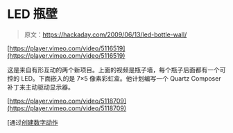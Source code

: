 # LED 瓶壁

> 原文：<https://hackaday.com/2009/06/13/led-bottle-wall/>

[https://player.vimeo.com/video/5116519](https://player.vimeo.com/video/5116519)

这是来自有形互动的两个新项目。上面的视频是瓶子墙，每个瓶子后面都有一个可控的 LED。下面嵌入的是 7×5 像素彩虹盒。他计划编写一个 Quartz Composer 补丁来主动驱动显示器。

[https://player.vimeo.com/video/5118709](https://player.vimeo.com/video/5118709)

[通过[创建数字动作](http://createdigitalmotion.com/2009/06/13/99-bottles-of-leds-on-the-wall-bottle-drive-display-tech/)